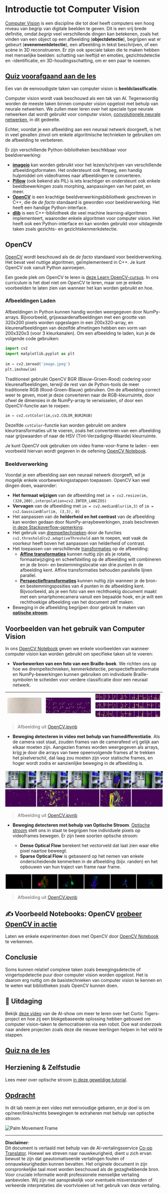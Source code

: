 <!--
CO_OP_TRANSLATOR_METADATA:
{
  "original_hash": "4bedc8e702db17260cfe824d58b6cfd4",
  "translation_date": "2025-08-28T19:30:13+00:00",
  "source_file": "lessons/4-ComputerVision/06-IntroCV/README.md",
  "language_code": "nl"
}
-->
# Introductie tot Computer Vision

[Computer Vision](https://wikipedia.org/wiki/Computer_vision) is een discipline die tot doel heeft computers een hoog niveau van begrip van digitale beelden te geven. Dit is een vrij brede definitie, omdat *begrip* veel verschillende dingen kan betekenen, zoals het vinden van een object op een afbeelding (**objectdetectie**), begrijpen wat er gebeurt (**evenementdetectie**), een afbeelding in tekst beschrijven, of een scène in 3D reconstrueren. Er zijn ook speciale taken die te maken hebben met menselijke beelden: schatting van leeftijd en emoties, gezichtsdetectie en -identificatie, en 3D-houdingsschatting, om er een paar te noemen.

## [Quiz voorafgaand aan de les](https://ff-quizzes.netlify.app/en/ai/quiz/11)

Een van de eenvoudigste taken van computer vision is **beeldclassificatie**.

Computer vision wordt vaak beschouwd als een tak van AI. Tegenwoordig worden de meeste taken binnen computer vision opgelost met behulp van neurale netwerken. We zullen meer leren over het speciale type neurale netwerken dat wordt gebruikt voor computer vision, [convolutionele neurale netwerken](../07-ConvNets/README.md), in dit gedeelte.

Echter, voordat je een afbeelding aan een neuraal netwerk doorgeeft, is het in veel gevallen zinvol om enkele algoritmische technieken te gebruiken om de afbeelding te verbeteren.

Er zijn verschillende Python-bibliotheken beschikbaar voor beeldverwerking:

* **[imageio](https://imageio.readthedocs.io/en/stable/)** kan worden gebruikt voor het lezen/schrijven van verschillende afbeeldingsformaten. Het ondersteunt ook ffmpeg, een handig hulpmiddel om videoframes naar afbeeldingen te converteren.
* **[Pillow](https://pillow.readthedocs.io/en/stable/index.html)** (ook bekend als PIL) is iets krachtiger en ondersteunt ook enkele beeldbewerkingen zoals morphing, aanpassingen van het palet, en meer.
* **[OpenCV](https://opencv.org/)** is een krachtige beeldverwerkingsbibliotheek geschreven in C++, die de *de facto* standaard is geworden voor beeldverwerking. Het heeft een handige Python-interface.
* **[dlib](http://dlib.net/)** is een C++-bibliotheek die veel machine learning-algoritmen implementeert, waaronder enkele algoritmen voor computer vision. Het heeft ook een Python-interface en kan worden gebruikt voor uitdagende taken zoals gezichts- en gezichtskenmerkdetectie.

## OpenCV

[OpenCV](https://opencv.org/) wordt beschouwd als de *de facto* standaard voor beeldverwerking. Het bevat veel nuttige algoritmen, geïmplementeerd in C++. Je kunt OpenCV ook vanuit Python aanroepen.

Een goede plek om OpenCV te leren is [deze Learn OpenCV-cursus](https://learnopencv.com/getting-started-with-opencv/). In ons curriculum is het doel niet om OpenCV te leren, maar om je enkele voorbeelden te laten zien van wanneer het kan worden gebruikt en hoe.

### Afbeeldingen Laden

Afbeeldingen in Python kunnen handig worden weergegeven door NumPy-arrays. Bijvoorbeeld, grijswaardenafbeeldingen met een grootte van 320x200 pixels worden opgeslagen in een 200x320-array, en kleurenafbeeldingen van dezelfde afmetingen hebben een vorm van 200x320x3 (voor 3 kleurkanalen). Om een afbeelding te laden, kun je de volgende code gebruiken:

```python
import cv2
import matplotlib.pyplot as plt

im = cv2.imread('image.jpeg')
plt.imshow(im)
```

Traditioneel gebruikt OpenCV BGR (Blauw-Groen-Rood) codering voor kleurenafbeeldingen, terwijl de rest van de Python-tools de meer traditionele RGB (Rood-Groen-Blauw) gebruiken. Om de afbeelding correct weer te geven, moet je deze converteren naar de RGB-kleurruimte, door ofwel de dimensies in de NumPy-array te verwisselen, of door een OpenCV-functie aan te roepen:

```python
im = cv2.cvtColor(im,cv2.COLOR_BGR2RGB)
```

Dezelfde `cvtColor`-functie kan worden gebruikt om andere kleurtransformaties uit te voeren, zoals het converteren van een afbeelding naar grijswaarden of naar de HSV (Tint-Verzadiging-Waarde) kleurruimte.

Je kunt OpenCV ook gebruiken om video frame-voor-frame te laden - een voorbeeld hiervan wordt gegeven in de oefening [OpenCV Notebook](OpenCV.ipynb).

### Beeldverwerking

Voordat je een afbeelding aan een neuraal netwerk doorgeeft, wil je mogelijk enkele voorbewerkingsstappen toepassen. OpenCV kan veel dingen doen, waaronder:

* **Het formaat wijzigen** van de afbeelding met `im = cv2.resize(im, (320,200),interpolation=cv2.INTER_LANCZOS)`
* **Vervagen** van de afbeelding met `im = cv2.medianBlur(im,3)` of `im = cv2.GaussianBlur(im, (3,3), 0)`
* Het aanpassen van de **helderheid en het contrast** van de afbeelding kan worden gedaan door NumPy-arraybewerkingen, zoals beschreven [in deze Stackoverflow-opmerking](https://stackoverflow.com/questions/39308030/how-do-i-increase-the-contrast-of-an-image-in-python-opencv).
* Het gebruik van [drempeltechnieken](https://docs.opencv.org/4.x/d7/d4d/tutorial_py_thresholding.html) door de functies `cv2.threshold`/`cv2.adaptiveThreshold` aan te roepen, wat vaak de voorkeur heeft boven het aanpassen van helderheid of contrast.
* Het toepassen van verschillende [transformaties](https://docs.opencv.org/4.5.5/da/d6e/tutorial_py_geometric_transformations.html) op de afbeelding:
    - **[Affine transformaties](https://docs.opencv.org/4.5.5/d4/d61/tutorial_warp_affine.html)** kunnen nuttig zijn als je rotatie, formaatwijziging en scheefstelling op de afbeelding wilt combineren en je de bron- en bestemmingslocatie van drie punten in de afbeelding kent. Affine transformaties behouden parallelle lijnen parallel.
    - **[Perspectieftransformaties](https://medium.com/analytics-vidhya/opencv-perspective-transformation-9edffefb2143)** kunnen nuttig zijn wanneer je de bron- en bestemmingsposities van 4 punten in de afbeelding kent. Bijvoorbeeld, als je een foto van een rechthoekig document maakt met een smartphonecamera vanuit een bepaalde hoek, en je wilt een rechthoekige afbeelding van het document zelf maken.
* Beweging in de afbeelding begrijpen door gebruik te maken van **[optische stroom](https://docs.opencv.org/4.5.5/d4/dee/tutorial_optical_flow.html)**.

## Voorbeelden van het gebruik van Computer Vision

In ons [OpenCV Notebook](OpenCV.ipynb) geven we enkele voorbeelden van wanneer computer vision kan worden gebruikt om specifieke taken uit te voeren:

* **Voorbewerken van een foto van een Braille-boek**. We richten ons op hoe we drempeltechnieken, kenmerkdetectie, perspectieftransformatie en NumPy-bewerkingen kunnen gebruiken om individuele Braille-symbolen te scheiden voor verdere classificatie door een neuraal netwerk.

![Braille Afbeelding](../../../../../translated_images/braille.341962ff76b1bd7044409371d3de09ced5028132aef97344ea4b7468c1208126.nl.jpeg) | ![Braille Afbeelding Voorbewerkt](../../../../../translated_images/braille-result.46530fea020b03c76aac532d7d6eeef7f6fb35b55b1001cd21627907dabef3ed.nl.png) | ![Braille Symbolen](../../../../../translated_images/braille-symbols.0159185ab69d533909dc4d7d26a1971b51401c6a80eb3a5584f250ea880af88b.nl.png)
----|-----|-----

> Afbeelding uit [OpenCV.ipynb](OpenCV.ipynb)

* **Beweging detecteren in video met behulp van framedifferentiatie**. Als de camera vast staat, zouden frames van de camerafeed vrij gelijk aan elkaar moeten zijn. Aangezien frames worden weergegeven als arrays, krijg je door die arrays van twee opeenvolgende frames af te trekken het pixelverschil, dat laag zou moeten zijn voor statische frames, en hoger wordt zodra er aanzienlijke beweging in de afbeelding is.

![Afbeelding van videoframes en framedifferentiatie](../../../../../translated_images/frame-difference.706f805491a0883c938e16447bf5eb2f7d69e812c7f743cbe7d7c7645168f81f.nl.png)

> Afbeelding uit [OpenCV.ipynb](OpenCV.ipynb)

* **Beweging detecteren met behulp van Optische Stroom**. [Optische stroom](https://docs.opencv.org/3.4/d4/dee/tutorial_optical_flow.html) stelt ons in staat te begrijpen hoe individuele pixels op videoframes bewegen. Er zijn twee soorten optische stroom:

   - **Dense Optical Flow** berekent het vectorveld dat laat zien waar elke pixel naartoe beweegt.
   - **Sparse Optical Flow** is gebaseerd op het nemen van enkele onderscheidende kenmerken in de afbeelding (bijv. randen) en het opbouwen van hun traject van frame naar frame.

![Afbeelding van Optische Stroom](../../../../../translated_images/optical.1f4a94464579a83a10784f3c07fe7228514714b96782edf50e70ccd59d2d8c4f.nl.png)

> Afbeelding uit [OpenCV.ipynb](OpenCV.ipynb)

## ✍️ Voorbeeld Notebooks: OpenCV [probeer OpenCV in actie](OpenCV.ipynb)

Laten we enkele experimenten doen met OpenCV door [OpenCV Notebook](OpenCV.ipynb) te verkennen.

## Conclusie

Soms kunnen relatief complexe taken zoals bewegingsdetectie of vingertopdetectie puur door computer vision worden opgelost. Het is daarom erg nuttig om de basistechnieken van computer vision te kennen en te weten wat bibliotheken zoals OpenCV kunnen doen.

## 🚀 Uitdaging

Bekijk [deze video](https://docs.microsoft.com/shows/ai-show/ai-show--2021-opencv-ai-competition--grand-prize-winners--cortic-tigers--episode-32?WT.mc_id=academic-77998-cacaste) van de AI-show om meer te leren over het Cortic Tigers-project en hoe zij een blokgebaseerde oplossing hebben gebouwd om computer vision-taken te democratiseren via een robot. Doe wat onderzoek naar andere projecten zoals deze die nieuwe leerlingen helpen in het veld te stappen.

## [Quiz na de les](https://ff-quizzes.netlify.app/en/ai/quiz/12)

## Herziening & Zelfstudie

Lees meer over optische stroom [in deze geweldige tutorial](https://learnopencv.com/optical-flow-in-opencv/).

## [Opdracht](lab/README.md)

In dit lab neem je een video met eenvoudige gebaren, en je doel is om op/neer/links/rechts bewegingen te extraheren met behulp van optische stroom.

<img src="images/palm-movement.png" width="30%" alt="Palm Movement Frame"/>

---

**Disclaimer**:  
Dit document is vertaald met behulp van de AI-vertalingsservice [Co-op Translator](https://github.com/Azure/co-op-translator). Hoewel we streven naar nauwkeurigheid, dient u zich ervan bewust te zijn dat geautomatiseerde vertalingen fouten of onnauwkeurigheden kunnen bevatten. Het originele document in zijn oorspronkelijke taal moet worden beschouwd als de gezaghebbende bron. Voor cruciale informatie wordt professionele menselijke vertaling aanbevolen. Wij zijn niet aansprakelijk voor eventuele misverstanden of verkeerde interpretaties die voortvloeien uit het gebruik van deze vertaling.